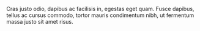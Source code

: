 Cras justo odio, dapibus ac facilisis in, egestas eget quam. Fusce dapibus,
tellus ac cursus commodo, tortor mauris condimentum nibh, ut fermentum massa
justo sit amet risus.
